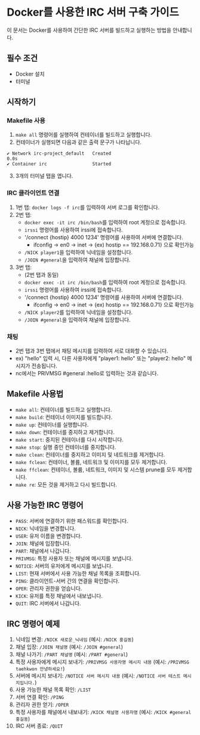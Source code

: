# Docker를 사용한 IRC 서버 구축 가이드

이 문서는 Docker를 사용하여 간단한 IRC 서버를 빌드하고 실행하는 방법을 안내합니다.

## 필수 조건
- Docker 설치
- 터미널

## 시작하기
### Makefile 사용
1. `make all` 명령어를 실행하여 컨테이너를 빌드하고 실행합니다.
2. 컨테이너가 실행되면 다음과 같은 출력 문구가 나타납니다.


```
✔ Network irc-project_default	Created                                        0.0s
✔ Container irc       			Started
```

3. 3개의 터미널 탭을 엽니다.

### IRC 클라이언트 연결
1. 1번 탭: `docker logs -f irc`를 입력하여 서버 로그를 확인합니다.
2. 2번 탭:
   - `docker exec -it irc /bin/bash`를 입력하여 root 계정으로 접속합니다.
   - `irssi` 명령어를 사용하여 irssi에 접속합니다.
   - '/connect {hostip} 4000 1234' 명령어를 사용하여 서버에 연결합니다.
		- ifconfig -> en0 -> inet -> {ex) hostip == 192.168.0.71} 으로 확인가능
   - `/NICK player1`을 입력하여 닉네임을 설정합니다.
   - `/JOIN #general`을 입력하여 채널에 입장합니다.
3. 3번 탭:
   - (2번 탭과 동일)
   - `docker exec -it irc /bin/bash`를 입력하여 root 계정으로 접속합니다.
   - `irssi` 명령어를 사용하여 irssi에 접속합니다.
   - '/connect {hostip} 4000 1234' 명령어를 사용하여 서버에 연결합니다.
    	- ifconfig -> en0 -> inet -> {ex) hostip == 192.168.0.71} 으로 확인가능
   - `/NICK player2`를 입력하여 닉네임을 설정합니다.
   - `/JOIN #general`을 입력하여 채널에 입장합니다.

### 채팅
  - 2번 탭과 3번 탭에서 채팅 메시지를 입력하여 서로 대화할 수 있습니다.
  - ex) "hello" 입력 시, 다른 사용자에게 "player1: hello" 또는 "player2: hello" 메시지가 전송됩니다.
  - nc에서는 PRIVMSG #general :hello로 입력하는 것과 같습니다.

## Makefile 사용법
  - `make all`: 컨테이너를 빌드하고 실행합니다.
  - `make build`: 컨테이너 이미지를 빌드합니다.
  - `make up`: 컨테이너를 실행합니다.
  - `make down`: 컨테이너를 중지하고 제거합니다.
  - `make start`: 중지된 컨테이너를 다시 시작합니다.
  - `make stop`: 실행 중인 컨테이너를 중지합니다.
  - `make clean`: 컨테이너를 중지하고 이미지 및 네트워크를 제거합니다.
  - `make fclean`: 컨테이너, 볼륨, 네트워크 및 이미지를 모두 제거합니다.
  - `make ffclean`: 컨테이너, 볼륨, 네트워크, 이미지 및 시스템 prune를 모두 제거합니다.
  - `make re`: 모든 것을 제거하고 다시 빌드합니다.

## 사용 가능한 IRC 명령어
  - `PASS`: 서버에 연결하기 위한 패스워드를 확인합니다.
  - `NICK`: 닉네임을 변경합니다.
  - `USER`: 유저 이름을 변경합니다.
  - `JOIN`: 채널에 입장합니다.
  - `PART`: 채널에서 나갑니다.
  - `PRIVMSG`: 특정 사용자 또는 채널에 메시지를 보냅니다.
  - `NOTICE`: 서버의 유저에게 메시지를 보냅니다.
  - `LIST`: 현재 서버에서 사용 가능한 채널 목록을 조회합니다.
  - `PING`: 클라이언트-서버 간의 연결을 확인합니다.
  - `OPER`: 관리자 권한을 얻습니다.
  - `KICK`: 유저를 특정 채널에서 내보냅니다.
  - `QUIT`: IRC 서버에서 나갑니다.

## IRC 명령어 예제
1. 닉네임 변경: `/NICK 새로운_닉네임` (예시: `/NICK 홍길동`)
2. 채널 입장: `/JOIN 채널명` (예시: `/JOIN #general`)
3. 채널 나가기: `/PART 채널명` (예시: `/PART #general`)
4. 특정 사용자에게 메시지 보내기: `/PRIVMSG 사용자명 메시지 내용` (예시: `/PRIVMSG taehkwon 안녕하세요!`)
5. 서버에 메시지 보내기: `/NOTICE 서버 메시지 내용` (예시: `/NOTICE 서버 테스트 메시지입니다.`)
6. 사용 가능한 채널 목록 확인: `/LIST`
7. 서버 연결 확인: `/PING`
8. 관리자 권한 얻기: `/OPER`
9. 특정 사용자를 채널에서 내보내기: `/KICK 채널명 사용자명` (예시: `/KICK #general 홍길동`)
10. IRC 서버 종료: `/QUIT`

